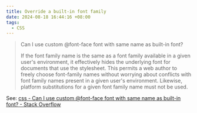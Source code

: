 ```yaml
---
title: Override a built-in font family
date: 2024-08-18 16:44:16 +08:00
tags:
  - CSS
---
```


> Can I use custom @font-face font with same name as built-in font?
>
> If the font family name is the same as a font family available in a given user's environment, it effectively hides the underlying font for documents that use the stylesheet. This permits a web author to freely choose font-family names without worrying about conflicts with font family names present in a given user's environment. Likewise, platform substitutions for a given font family name must not be used.

See: [css - Can I use custom @font-face font with same name as built-in font? - Stack Overflow](https://stackoverflow.com/a/14510246/11949765)

